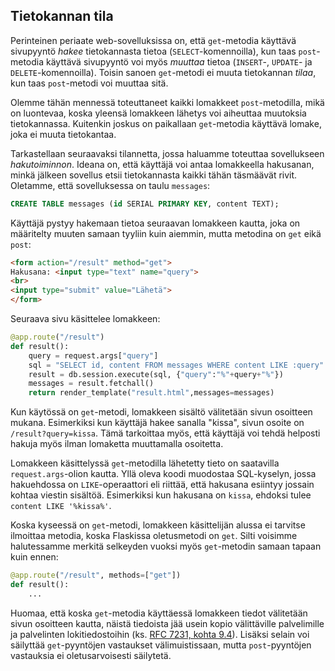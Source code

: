 ## Tietokannan tila

Perinteinen periaate web-sovelluksissa on, että `get`-metodia käyttävä sivupyyntö _hakee_ tietokannasta tietoa (`SELECT`-komennoilla), kun taas `post`-metodia käyttävä sivupyyntö voi myös _muuttaa_ tietoa (`INSERT`-, `UPDATE`- ja `DELETE`-komennoilla). Toisin sanoen `get`-metodi ei muuta tietokannan _tilaa_, kun taas `post`-metodi voi muuttaa sitä.

Olemme tähän mennessä toteuttaneet kaikki lomakkeet `post`-metodilla, mikä on luontevaa, koska yleensä lomakkeen lähetys voi aiheuttaa muutoksia tietokannassa. Kuitenkin joskus on paikallaan `get`-metodia käyttävä lomake, joka ei muuta tietokantaa.

Tarkastellaan seuraavaksi tilannetta, jossa haluamme toteuttaa sovellukseen _hakutoiminnon_. Ideana on, että käyttäjä voi antaa lomakkeella hakusanan, minkä jälkeen sovellus etsii tietokannasta kaikki tähän täsmäävät rivit. Oletamme, että sovelluksessa on taulu `messages`:

```sql
CREATE TABLE messages (id SERIAL PRIMARY KEY, content TEXT);
```

Käyttäjä pystyy hakemaan tietoa seuraavan lomakkeen kautta, joka on määritelty muuten samaan tyyliin kuin aiemmin, mutta metodina on `get` eikä `post`:

```html
<form action="/result" method="get">
Hakusana: <input type="text" name="query">
<br>
<input type="submit" value="Lähetä">
</form>
```

Seuraava sivu käsittelee lomakkeen:

```python
@app.route("/result")
def result():
    query = request.args["query"]
    sql = "SELECT id, content FROM messages WHERE content LIKE :query"
    result = db.session.execute(sql, {"query":"%"+query+"%"})
    messages = result.fetchall()
    return render_template("result.html",messages=messages)
```

Kun käytössä on `get`-metodi, lomakkeen sisältö välitetään sivun osoitteen mukana. Esimerkiksi kun käyttäjä hakee sanalla "kissa", sivun osoite on `/result?query=kissa`. Tämä tarkoittaa myös, että käyttäjä voi tehdä helposti hakuja myös ilman lomaketta muuttamalla osoitetta.

Lomakkeen käsittelyssä `get`-metodilla lähetetty tieto on saatavilla `request.args`-olion kautta. Yllä oleva koodi muodostaa SQL-kyselyn, jossa hakuehdossa on `LIKE`-operaattori eli riittää, että hakusana esiintyy jossain kohtaa viestin sisältöä. Esimerkiksi kun hakusana on `kissa`, ehdoksi tulee `content LIKE '%kissa%'`.

Koska kyseessä on `get`-metodi, lomakkeen käsittelijän alussa ei tarvitse ilmoittaa metodia, koska Flaskissa oletusmetodi on `get`. Silti voisimme halutessamme merkitä selkeyden vuoksi myös `get`-metodin samaan tapaan kuin ennen:

```python
@app.route("/result", methods=["get"])
def result():
    ...
```

Huomaa, että koska `get`-metodia käyttäessä lomakkeen tiedot välitetään sivun osoitteen kautta, näistä tiedoista jää usein kopio välittäville palvelimille ja palvelinten lokitiedostoihin (ks. [RFC 7231, kohta 9.4](https://tools.ietf.org/html/rfc7231#section-9.4)). Lisäksi selain voi säilyttää `get`-pyyntöjen vastaukset välimuistissaan, mutta `post`-pyyntöjen vastauksia ei oletusarvoisesti säilytetä.